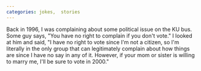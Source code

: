 ```yaml
---
categories: jokes,  stories
---
```


<p>Back in 1996, I was complaining about some political issue on the KU bus. Some guy says, "You have no right to complain if you don't vote." I looked at him and said, "I have no right to vote since I'm not a citizen, so I'm literally in the only group that can legitimately complain about how things are since I have no say in any of it. However, if your mom or sister is willing to marry me, I'll be sure to vote in 2000."</p>